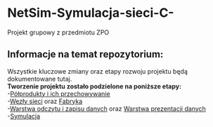 # NetSim-Symulacja-sieci-C-
Projekt grupowy z przedmiotu ZPO 
## Informacje na temat repozytorium:
Wszystkie kluczowe zmiany oraz etapy rozwoju projektu będą dokumentowane tutaj.<br />
**Tworzenie projektu zostało podzielone na poniższe etapy:**<br />
-[Półprodukty i ich przechowywanie](https://home.agh.edu.pl/~mdig/dokuwiki/doku.php?id=teaching:programming:soft-dev:topics:net-simulation:part_storage)<br />
-[Węzły sieci](https://home.agh.edu.pl/~mdig/dokuwiki/doku.php?id=teaching:programming:soft-dev:topics:net-simulation:part_nodes) oraz
[Fabryka](https://home.agh.edu.pl/~mdig/dokuwiki/doku.php?id=teaching:programming:soft-dev:topics:net-simulation:part_factory)<br />
-[Warstwa odczytu i zapisu danych](https://home.agh.edu.pl/~mdig/dokuwiki/doku.php?id=teaching:programming:soft-dev:topics:net-simulation:part_io) oraz
[Warstwa prezentacji danych](https://home.agh.edu.pl/~mdig/dokuwiki/doku.php?id=teaching:programming:soft-dev:topics:net-simulation:part_reports)<br />
-[Symulacja](https://home.agh.edu.pl/~mdig/dokuwiki/doku.php?id=teaching:programming:soft-dev:topics:net-simulation:part_simulation)<br />
